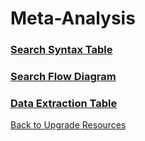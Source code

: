 # Meta-Analysis

### [Search Syntax Table](search-syntax-table.md)
### [Search Flow Diagram](search-flow-diagram.md) 
### [Data Extraction Table](dataExtraction.md)

[Back to Upgrade Resources](home.md)
